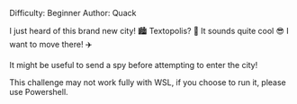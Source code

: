 Difficulty: Beginner
Author: Quack

I just heard of this brand new city! 🏙️
Textopolis? 🤔
It sounds quite cool 😎
I want to move there! ✈️

It might be useful to send a spy before attempting to enter the city!

This challenge may not work fully with WSL, if you choose to run it, please use Powershell.
